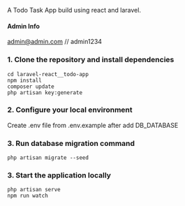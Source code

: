 A Todo Task App build using react and laravel.


#### Admin Info
admin@admin.com // admin1234


### 1. Clone the repository and install dependencies

```
cd laravel-react__todo-app
npm install
composer update
php artisan key:generate
```

### 2. Configure your local environment

Create .env file from .env.example after add DB_DATABASE

### 3. Run database migration command

```
php artisan migrate --seed
```

### 3. Start the application locally

```
php artisan serve
npm run watch
```
